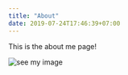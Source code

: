 ```yaml
---
title: "About"
date: 2019-07-24T17:46:39+07:00
---
```


This is the about me page!

![see my image](/img/active-body-exercise-2294353.jpg)